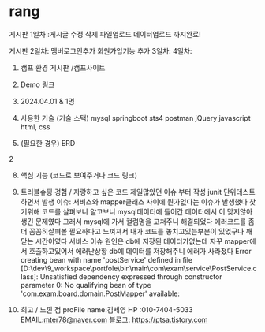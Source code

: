# rang

게시판 1일차 :게시글 수정 삭제 파일업로드 데이터업로드 까지완료!

게시판 2일차: 멤버로그인추가 회원가입기능 추가
3일차: 
4일차: 

1. 캠프 환경 게시판 /캠프사이트
2. Demo 링크
3. 2024.04.01 & 1명
4. 사용한 기술 (기술 스택)
   mysql
  springboot sts4
  postman
  jQuery
 javascript
 html, css


6. (필요한 경우) ERD

2 
               
8. 핵심 기능 (코드로 보여주거나 코드 링크)
  
10. 트러블슈팅 경험 / 자랑하고 싶은 코드
   제일많았던 이슈 부터 작성
  junit 단위테스트 하면서 발생 이슈:
서비스와 mapper클래스 사이에 뭔가없다는 이슈가 발생했다
찾기위해 코드를 살펴보니 알고보니 mysql데이터에 들어간 데이터에서 이 맞지않아 생긴 문제였다
그래서 mysql에 가서 컬럼명을 고쳐주니 해결되었다 에러코드를 좀더 꼼꼼히살펴볼 필요하다고 느껴져서 내가 코드를 놓치고있는부분이 있었구나 깨닫는 시간이였다
서비스 이슈
원인은 db에 저장된 데이터가없는데 자꾸 mapper에서 호출하고있어서 에러난상황
db에 데이터를 저장해주니 에러가 사라졌다
Error creating bean with name 'postService' defined in file [D:\dev\9_workspace\portfole\bin\main\com\exam\service\PostService.class]: Unsatisfied dependency expressed through constructor parameter 0: No qualifying bean of type 'com.exam.board.domain.PostMapper' available:

12. 회고 / 느낀 점
proFile
name:김세영
HP :010-7404-5033
EMAIL:mter78@naver.com
블로그: https://ptsa.tistory.com
